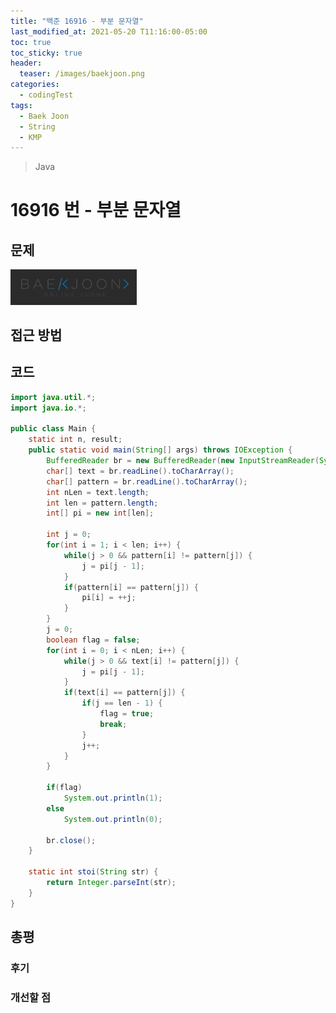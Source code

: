 ```yaml
---
title: "백준 16916 - 부분 문자열"
last_modified_at: 2021-05-20 T11:16:00-05:00
toc: true
toc_sticky: true
header:
  teaser: /images/baekjoon.png
categories:
  - codingTest
tags:
  - Baek Joon
  - String
  - KMP
---
```


> Java

# 16916 번 - 부분 문자열

## 문제

[<img src="/images/baekjoon.png" width="40%" height="40%">](https://www.acmicpc.net/problem/16916)

## 접근 방법

## 코드

```java
import java.util.*;
import java.io.*;

public class Main {
	static int n, result;
	public static void main(String[] args) throws IOException {
		BufferedReader br = new BufferedReader(new InputStreamReader(System.in));
    	char[] text = br.readLine().toCharArray();
    	char[] pattern = br.readLine().toCharArray();
    	int nLen = text.length;
    	int len = pattern.length;
    	int[] pi = new int[len];

    	int j = 0;
    	for(int i = 1; i < len; i++) {
    		while(j > 0 && pattern[i] != pattern[j]) {
    			j = pi[j - 1];
    		}
    		if(pattern[i] == pattern[j]) {
    			pi[i] = ++j;
    		}
    	}
    	j = 0;
    	boolean flag = false;
    	for(int i = 0; i < nLen; i++) {
    		while(j > 0 && text[i] != pattern[j]) {
    			j = pi[j - 1];
    		}
    		if(text[i] == pattern[j]) {
    			if(j == len - 1) {
    				flag = true;
    				break;
    			}
    			j++;
    		}
    	}

    	if(flag)
    		System.out.println(1);
    	else
    		System.out.println(0);

    	br.close();
	}

	static int stoi(String str) {
    	return Integer.parseInt(str);
    }
}
```

## 총평

### 후기

### 개선할 점

<!-- ★
<img src="/images/codingTest/bj/문제번호.PNG" width="40%" height="40%">

-->
